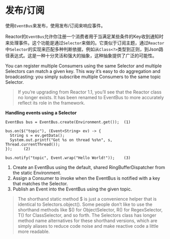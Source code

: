 # 发布/订阅

使用`EventBus`来发布，使用发布/订阅来响应事件。

Reactor的`EventBus`允许你注册一个消费者用于当满足某些条件的Key收到通知时来处理事件。这个功能是通过`Selector`来做的。它类似于订阅主题，通过`Reactor`中`Selector`的实现来匹配多种判断依据，例如从`Class<?>`类型到正则，到Json路径表达式。这是一种十分灵活和强大的抽象，这种抽象提供了广泛的可能性。

You can register multiple Consumers using the same Selector and multiple Selectors can match a given key. This way it’s easy to do aggregation and broadcasting: you simply subscribe multiple Consumers to the same topic Selector.

> If you’re upgrading from Reactor 1.1, you’ll see that the Reactor class no longer exists. It has been renamed to EventBus to more accurately reflect its role in the framework.

**Handling events using a Selector**

```
EventBus bus = EventBus.create(Environment.get());  (1) 

bus.on($("topic"), (Event<String> ev) -> {
  String s = ev.getData();
  System.out.printf("Got %s on thread %s%n", s, Thread.currentThread());
});     (2)

bus.notify("topic", Event.wrap("Hello World!"));    (3)
```

1. Create an EventBus using the default, shared RingBufferDispatcher from the static Environment.
2. Assign a Consumer to invoke when the EventBus is notified with a key that matches the Selector.
3. Publish an Event into the EventBus using the given topic.

> The shorthand static method $ is just a convenience helper that is identical to Selectors.object(). Some people don’t like to use the shorthand methods like $() for ObjectSelector, R() for RegexSelector, T() for ClassSelector, and so forth. The Selectors class has longer method name alternatives for these shorthand versions, which are simply aliases to reduce code noise and make reactive code a little more readable.